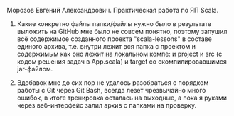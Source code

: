 Морозов Евгений Александрович. Практическая работа по ЯП Scala.

1. Какие конкретно файлы папки/файлы нужно было в результате выложить на GitHub мне было не совсем понятно, поэтому запушил всё содержимое созданного проекта "scala-lessons" в составе единого архива, т.е. внутри лежит вся папка с проектом и содержимым как оно лежит на локальном компе: и project и src (с кодом решения задач в App.scala) и target со скомпилировавшимся jar-файлом.

2. Вдобавок мне до сих пор не удалось разобраться с порядком работы с Git через Git Bash, всегда лезет чрезвычайно много ошибок, в итоге тренировка осталась на выходные, а пока я руками через веб-интерфейс залил архив с папками на проверку.
